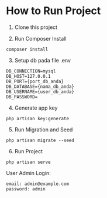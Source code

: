 # How to Run Project

1.  Clone this project

2.  Run Composer Install

`composer install`

3. Setup db pada file .env

```
DB_CONNECTION=mysql
DB_HOST=127.0.0.1
DB_PORT={port_db_anda}
DB_DATABASE={nama_db_anda}
DB_USERNAME={user_db_anda}
DB_PASSWORD=
```

4. Generate app key

`php artisan key:generate`

5. Run Migration and Seed

`php artisan migrate --seed`

6. Run Project

`php artisan serve`

User Admin Login:

```
email: admin@example.com
password: admin
```
